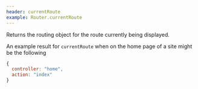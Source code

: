 ```yaml
---
header: currentRoute
example: Router.currentRoute
---
```


Returns the routing object for the route currently being displayed.

An example result for `currentRoute` when on the home page of a site might be the following

```js
{
  controller: "home",
  action: "index"
}

```

